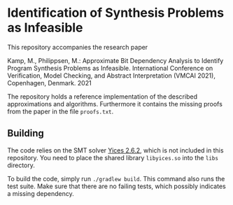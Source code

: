 # Identification of Synthesis Problems as Infeasible

This repository accompanies the research paper

Kamp, M., Philippsen, M.: Approximate Bit Dependency Analysis to Identify
Program Synthesis Problems as Infeasible. International Conference on
Verification, Model Checking, and Abstract Interpretation (VMCAI 2021),
Copenhagen, Denmark. 2021

The repository holds a reference implementation of the described approximations
and algorithms. Furthermore it contains the missing proofs from the paper in
the file `proofs.txt`.


## Building

The code relies on the SMT solver [Yices 2.6.2](https://yices.csl.sri.com/),
which is not included in this repository. You need to place the shared library
`libyices.so` into the `libs` directory.

To build the code, simply run `./gradlew build`. This command also runs the
test suite. Make sure that there are no failing tests, which possibly indicates
a missing dependency.
